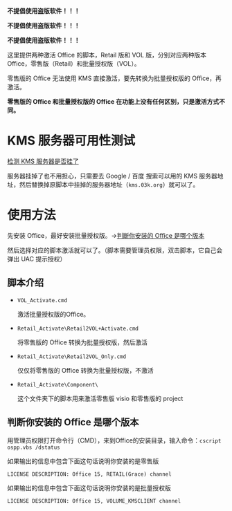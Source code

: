 **不提倡使用盗版软件！！！**

**不提倡使用盗版软件！！！**

**不提倡使用盗版软件！！！**

这里提供两种激活 Office 的脚本，Retail 版和 VOL 版，分别对应两种版本 Office，零售版（Retail）和批量授权版（VOL）。

零售版的 Office 无法使用 KMS 直接激活，要先转换为批量授权版的 Office，再激活。

**零售版的 Office 和批量授权版的 Office 在功能上没有任何区别，只是激活方式不同。**

# KMS 服务器可用性测试

[检测 KMS 服务器是否挂了](https://03k.org/go/kmscheck.php)

服务器挂掉了也不用担心，只需要去 Google / 百度 搜索可以用的 KMS 服务器地址，然后替换掉原脚本中挂掉的服务器地址（`kms.03k.org`）就可以了。

# 使用方法

先安装 Office，最好安装批量授权版。->[判断你安装的 Office 是哪个版本](https://github.com/Mogeko/Office-KMS-Activate#%E5%88%A4%E6%96%AD%E4%BD%A0%E5%AE%89%E8%A3%85%E7%9A%84-office-%E6%98%AF%E5%93%AA%E4%B8%AA%E7%89%88%E6%9C%AC)

然后选择对应的脚本激活就可以了。（脚本需要管理员权限，双击脚本，它自己会弹出 UAC 提示授权）

## 脚本介绍

- `VOL_Activate.cmd`

  激活批量授权版的Office。

- `Retail_Activate\Retail2VOL+Activate.cmd`

  将零售版的 Office 转换为批量授权版，然后激活

- `Retail_Activate\Retail2VOL_Only.cmd`

  仅仅将零售版的 Office 转换为批量授权版，不激活

- `Retail_Activate\Component\`

  这个文件夹下的脚本用来激活零售版 visio 和零售版的 project

## 判断你安装的 Office 是哪个版本

用管理员权限打开命令行（CMD），来到Office的安装目录，输入命令：`cscript ospp.vbs /dstatus `

如果输出的信息中包含下面这句话说明你安装的是零售版

```
LICENSE DESCRIPTION: Office 15, RETAIL(Grace) channel
```

如果输出的信息中包含下面这句话说明你安装的是批量授权版

```
LICENSE DESCRIPTION: Office 15, VOLUME_KMSCLIENT channel
```

